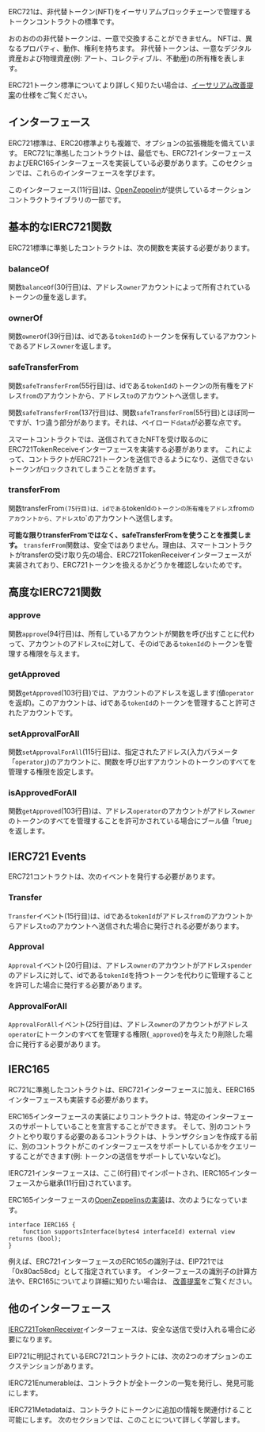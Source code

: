 ERC721は、非代替トークン(NFT)をイーサリアムブロックチェーンで管理するトークンコントラクトの標準です。

おのおのの非代替トークンは、一意で交換することができません。 NFTは、異なるプロパティ、動作、権利を持ちます。 非代替トークンは、一意なデジタル資産および物理資産(例: アート、コレクティブル、不動産)の所有権を表します。

ERC721トークン標準についてより詳しく知りたい場合は、<a href="https://eips.ethereum.org/EIPS/eip-721" target="_blank">イーサリアム改善提案</a>の仕様をご覧ください。

## インターフェース

ERC721標準は、ERC20標準よりも複雑で、オプションの拡張機能を備えています。 ERC721に準拠したコントラクトは、最低でも、ERC721インターフェースおよびERC165インターフェースを実装している必要があります。このセクションでは、これらのインターフェースを学びます。

このインターフェース(11行目)は、<a href="https://github.com/OpenZeppelin/openzeppelin-contracts/blob/master/contracts/token/ERC721/IERC721.sol" target="_blank">OpenZeppelin</a>が提供しているオークションコントラクトライブラリの一部です。

## 基本的なIERC721関数

ERC721標準に準拠したコントラクトは、次の関数を実装する必要があります。

### balanceOf

関数`balanceOf`(30行目)は、アドレス`owner`アカウントによって所有されているトークンの量を返します。

### ownerOf

関数`ownerOf`(39行目)は、idである`tokenId`のトークンを保有しているアカウントであるアドレス`owner`を返します。

### safeTransferFrom

関数`safeTransferFrom`(55行目)は、idである`tokenId`のトークンの所有権をアドレス`from`のアカウントから、アドレス`to`のアカウントへ送信します。

関数`safeTransferFrom`(137行目)は、関数`safeTransferFrom`(55行目)とほぼ同一ですが、1つ違う部分があります。それは、ペイロード`data`が必要な点です。

スマートコントラクトでは、送信されてきたNFTを受け取るのにERC721TokenReceiveインターフェースを実装する必要があります。 これによって、コントラクトがERC721トークンを送信できるようになり、送信できないトークンがロックされてしまうことを防ぎます。

### transferFrom

関数transferFrom`(75行目)は、idである`tokenId`のトークンの所有権をアドレス`from`のアカウントから、アドレス`to\`のアカウントへ送信します。

**可能な限りtransferFromではなく、safeTransferFromを使うことを推奨します。** `transferFrom`関数は、安全ではありません。理由は、スマートコントラクトがtransferの受け取り先の場合、ERC721TokenReceiverインターフェースが実装されており、ERC721トークンを扱えるかどうかを確認しないためです。

## 高度なIERC721関数

### approve

関数`approve`(94行目)は、所有しているアカウントが関数を呼び出すことに代わって、アカウントのアドレス`to`に対して、そのidである`tokenId`のトークンを管理する権限を与えます。

### getApproved

関数`getApproved`(103行目)では、アカウントのアドレスを返します(値`operator`を返却)。このアカウントは、idである`tokenId`のトークンを管理すること許可されたアカウントです。

### setApprovalForAll

関数`setApprovalForAll`(115行目)は、指定されたアドレス(入力パラメータ「`operator`」)のアカウントに、関数を呼び出すアカウントのトークンのすべてを管理する権限を設定します。

### isApprovedForAll

関数`getApproved`(103行目)は、アドレス`operator`のアカウントがアドレス`owner`のトークンのすべてを管理することを許可かされている場合にブール値「true」を返します。

## IERC721 Events

ERC721コントラクトは、次のイベントを発行する必要があります。

### Transfer

`Transfer`イベント(15行目)は、idである`tokenId`がアドレス`from`のアカウントからアドレス`to`のアカウントへ送信された場合に発行される必要があります。

### Approval

`Approval`イベント(20行目)は、アドレス`owner`のアカウントがアドレス`spender`のアドレスに対して、idである`tokenId`を持つトークンを代わりに管理することを許可した場合に発行する必要があります。

### ApprovalForAll

`ApprovalForAll`イベント(25行目)は、アドレス`owner`のアカウントがアドレス`operator`にトークンのすべてを管理する権限(`_approved`)を与えたり削除した場合に発行する必要があります。

## IERC165

RC721に準拠したコントラクトは、ERC721インターフェースに加え、EERC165インターフェースも実装する必要があります。

ERC165インターフェースの実装によりコントラクトは、特定のインターフェースのサポートしていることを宣言することができます。 そして、別のコントラクトとやり取りする必要のあるコントラクトは、トランザクションを作成する前に、別のコントラクトがこのインターフェースをサポートしているかをクエリーすることができます(例: トークンの送信をサポートしていないなど)。

IERC721インターフェースは、ここ(6行目)でインポートされ、IERC165インターフェースから継承(11行目)されています。

ERC165インターフェースの<a href="https://github.com/OpenZeppelin/openzeppelin-contracts/blob/master/contracts/utils/introspection/IERC165.sol" target="_blank">OpenZeppelinsの実装</a>は、次のようになっています。

```
interface IERC165 {
    function supportsInterface(bytes4 interfaceId) external view returns (bool);
}
```

例えば、ERC721インターフェースのERC165の識別子は、EIP721では「0x80ac58cd」として指定されています。 インターフェースの識別子の計算方法や、ERC165についてより詳細に知りたい場合は、 <a href="https://eips.ethereum.org/EIPS/eip-165" target="_blank">改善提案</a>をご覧ください。

## 他のインターフェース

<a href="https://eips.ethereum.org/EIPS/eip-721#specification" target="_blank">IERC721TokenReceiver</a>インターフェースは、安全な送信で受け入れる場合に必要になります。

EIP721に明記されているERC721コントラクトには、次の2つのオプションのエクステンションがあります。

IERC721Enumerableは、コントラクトが全トークンの一覧を発行し、発見可能にします。

IERC721Metadataは、コントラクトにトークンに追加の情報を関連付けること可能にします。 次のセクションでは、このことについて詳しく学習します。
